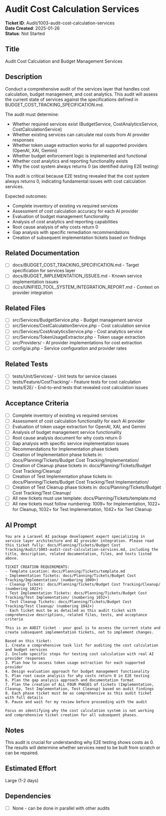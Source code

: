 # Audit Cost Calculation Services

**Ticket ID**: Audit/1003-audit-cost-calculation-services  
**Date Created**: 2025-01-26  
**Status**: Not Started  

## Title
Audit Cost Calculation and Budget Management Services

## Description
Conduct a comprehensive audit of the services layer that handles cost calculation, budget management, and cost analytics. This audit will assess the current state of services against the specifications defined in BUDGET_COST_TRACKING_SPECIFICATION.md.

The audit must determine:
- Whether required services exist (BudgetService, CostAnalyticsService, CostCalculationService)
- Whether existing services can calculate real costs from AI provider responses
- Whether token usage extraction works for all supported providers (OpenAI, XAI, Gemini)
- Whether budget enforcement logic is implemented and functional
- Whether cost analytics and reporting functionality exists
- Why the cost system always returns 0 (as identified during E2E testing)

This audit is critical because E2E testing revealed that the cost system always returns 0, indicating fundamental issues with cost calculation services.

Expected outcomes:
- Complete inventory of existing vs required services
- Assessment of cost calculation accuracy for each AI provider
- Evaluation of budget management functionality
- Analysis of cost analytics and reporting capabilities
- Root cause analysis of why costs return 0
- Gap analysis with specific remediation recommendations
- Creation of subsequent implementation tickets based on findings

## Related Documentation
- [ ] docs/BUDGET_COST_TRACKING_SPECIFICATION.md - Target specification for services layer
- [ ] docs/BUDGET_IMPLEMENTATION_ISSUES.md - Known service implementation issues
- [ ] docs/UNIFIED_TOOL_SYSTEM_INTEGRATION_REPORT.md - Context on provider integration

## Related Files
- [ ] src/Services/BudgetService.php - Budget management service
- [ ] src/Services/CostCalculationService.php - Cost calculation service
- [ ] src/Services/CostAnalyticsService.php - Cost analytics service
- [ ] src/Services/TokenUsageExtractor.php - Token usage extraction
- [ ] src/Providers/ - AI provider implementations for cost extraction
- [ ] config/ai.php - Service configuration and provider rates

## Related Tests
- [ ] tests/Unit/Services/ - Unit tests for service classes
- [ ] tests/Feature/CostTracking/ - Feature tests for cost calculation
- [ ] tests/E2E/ - End-to-end tests that revealed cost calculation issues

## Acceptance Criteria
- [ ] Complete inventory of existing vs required services
- [ ] Assessment of cost calculation functionality for each AI provider
- [ ] Evaluation of token usage extraction for OpenAI, XAI, and Gemini
- [ ] Analysis of budget management service functionality
- [ ] Root cause analysis document for why costs return 0
- [ ] Gap analysis with specific service implementation issues
- [ ] Recommendations for Implementation phase tickets
- [ ] Creation of Implementation phase tickets in: docs/Planning/Tickets/Budget Cost Tracking/Implementation/
- [ ] Creation of Cleanup phase tickets in: docs/Planning/Tickets/Budget Cost Tracking/Cleanup/
- [ ] Creation of Test Implementation phase tickets in: docs/Planning/Tickets/Budget Cost Tracking/Test Implementation/
- [ ] Creation of Test Cleanup phase tickets in: docs/Planning/Tickets/Budget Cost Tracking/Test Cleanup/
- [ ] All new tickets must use template: docs/Planning/Tickets/template.md
- [ ] All new tickets must follow numbering: 1009+ for Implementation, 1022+ for Cleanup, 1032+ for Test Implementation, 1042+ for Test Cleanup

## AI Prompt
```
You are a Laravel AI package development expert specializing in service layer architecture and AI provider integration. Please read this ticket fully: docs/Planning/Tickets/Budget Cost Tracking/Audit/1003-audit-cost-calculation-services.md, including the title, description, related documentation, files, and tests listed above.

TICKET CREATION REQUIREMENTS:
- Template Location: docs/Planning/Tickets/template.md
- Implementation Tickets: docs/Planning/Tickets/Budget Cost Tracking/Implementation/ (numbering 1009+)
- Cleanup Tickets: docs/Planning/Tickets/Budget Cost Tracking/Cleanup/ (numbering 1022+)
- Test Implementation Tickets: docs/Planning/Tickets/Budget Cost Tracking/Test Implementation/ (numbering 1032+)
- Test Cleanup Tickets: docs/Planning/Tickets/Budget Cost Tracking/Test Cleanup/ (numbering 1042+)
- Each ticket must be as detailed as this audit ticket with comprehensive descriptions, related files, tests, and acceptance criteria

This is an AUDIT ticket - your goal is to assess the current state and create subsequent implementation tickets, not to implement changes.

Based on this ticket:
1. Create a comprehensive task list for auditing the cost calculation and budget services
2. Include specific steps for testing cost calculation with real AI provider responses
3. Plan how to assess token usage extraction for each supported provider
4. Design evaluation approach for budget management functionality
5. Plan root cause analysis for why costs return 0 in E2E testing
6. Plan the gap analysis approach and documentation format
7. Plan the creation of ALL FOUR PHASES of tickets (Implementation, Cleanup, Test Implementation, Test Cleanup) based on audit findings
8. Each phase ticket must be as comprehensive as this audit ticket with full details
9. Pause and wait for my review before proceeding with the audit

Focus on identifying why the cost calculation system is not working and comprehensive ticket creation for all subsequent phases.
```

## Notes
This audit is crucial for understanding why E2E testing shows costs as 0. The results will determine whether services need to be built from scratch or can be repaired.

## Estimated Effort
Large (1-2 days)

## Dependencies
- [ ] None - can be done in parallel with other audits
